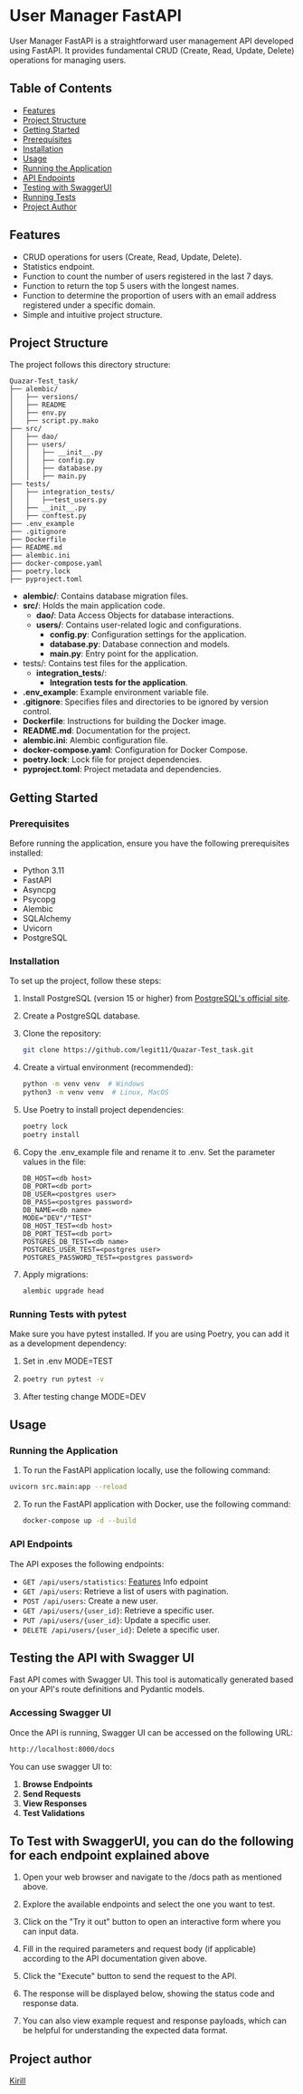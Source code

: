 # User Manager FastAPI

User Manager FastAPI is a straightforward user management API developed using FastAPI. It provides fundamental CRUD (Create, Read, Update, Delete) operations for managing users.


## Table of Contents
- [Features](#features)
- [Project Structure](#project-structure)
- [Getting Started](#getting-started)
- [Prerequisites](#prerequisites)
- [Installation](#installation)
- [Usage](#usage)
- [Running the Application](#running-the-application)
- [API Endpoints](#api-endpoints)
- [Testing with SwaggerUI](#testing-the-api-with-swagger-ui)
- [Running Tests](#running-tests)
- [Project Author](#project-author)


## Features
- CRUD operations for users (Create, Read, Update, Delete).
- Statistics endpoint.
- Function to count the number of users registered in the last 7 days.
- Function to return the top 5 users with the longest names.
- Function to determine the proportion of users with an email address registered under a specific domain.
- Simple and intuitive project structure.


## Project Structure
The project follows this directory structure:
```text
Quazar-Test_task/
├── alembic/
│   ├── versions/
│   ├── README
│   ├── env.py
│   ├── script.py.mako
├── src/
│   ├── dao/
│   ├── users/
│   │   ├── __init__.py
│   │   ├── config.py
│   │   ├── database.py
│   │   ├── main.py
├── tests/
│   ├── integration_tests/
│   │   ├──test_users.py
│   ├── __init__.py
│   ├── conftest.py
├── .env_example
├── .gitignore
├── Dockerfile
├── README.md
├── alembic.ini
├── docker-compose.yaml
├── poetry.lock
├── pyproject.toml
```

- **alembic/**: Contains database migration files.
- **src/**: Holds the main application code.
  - **dao/**: Data Access Objects for database interactions.
  - **users/**: Contains user-related logic and configurations.
    - **config.py**: Configuration settings for the application.
    - **database.py**: Database connection and models.
    - **main.py**: Entry point for the application.
- tests/: Contains test files for the application.
    - **integration_tests**/:
      - **Integration tests for the application**.
- **.env_example**: Example environment variable file.
- **.gitignore**: Specifies files and directories to be ignored by version control.
- **Dockerfile**: Instructions for building the Docker image.
- **README.md**: Documentation for the project.
- **alembic.ini**: Alembic configuration file.
- **docker-compose.yaml**: Configuration for Docker Compose.
- **poetry.lock**: Lock file for project dependencies.
- **pyproject.toml**: Project metadata and dependencies.


## Getting Started
### Prerequisites
Before running the application, ensure you have the following prerequisites installed:

- Python 3.11
- FastAPI
- Asyncpg
- Psycopg
- Alembic
- SQLAlchemy
- Uvicorn
- PostgreSQL

### Installation
To set up the project, follow these steps:

1. Install PostgreSQL (version 15 or higher) from [PostgreSQL's official site](https://www.postgresql.org/).
2. Create a PostgreSQL database.
3. Clone the repository:

   ```bash
   git clone https://github.com/legit11/Quazar-Test_task.git
4. Create a virtual environment (recommended):
   
   ```bash
   python -m venv venv  # Windows
   python3 -m venv venv  # Linux, MacOS
5. Use Poetry to install project dependencies:
   
   ```bash
   poetry lock
   poetry install
6. Copy the .env_example file and rename it to .env. Set the parameter values in the file:
   
   ```
   DB_HOST=<db host>
   DB_PORT=<db port>
   DB_USER=<postgres user>
   DB_PASS=<postgres password>
   DB_NAME=<db name>
   MODE="DEV"/"TEST"
   DB_HOST_TEST=<db host>
   DB_PORT_TEST=<db port>
   POSTGRES_DB_TEST=<db name>
   POSTGRES_USER_TEST=<postgres user>
   POSTGRES_PASSWORD_TEST=<postgres password>
   ```
7. Apply migrations:
   ```bash
   alembic upgrade head

### Running Tests with pytest


Make sure you have pytest installed. If you are using Poetry, you can add it as a development dependency:


1. Set in .env MODE=TEST 
2. ```bash
   poetry run pytest -v
   ```
3. After testing change MODE=DEV

## Usage

### Running the Application

1. To run the FastAPI application locally, use the following command:
  ```bash
  uvicorn src.main:app --reload
  ```
2. To run the FastAPI application with Docker, use the following command:
   ```bash
   docker-compose up -d --build


### API Endpoints

The API exposes the following endpoints:

- `GET /api/users/statistics`: [Features](#features) Info edpoint
- `GET /api/users`: Retrieve a list of users with pagination.
- `POST /api/users`: Create a new user.
- `GET /api/users/{user_id}`: Retrieve a specific user.
- `PUT /api/users/{user_id}`: Update a specific user.
- `DELETE /api/users/{user_id}`: Delete a specific user.


## Testing the API with Swagger UI

Fast API comes with Swagger UI. This tool is automatically generated based on your API's route definitions and Pydantic models.

### Accessing Swagger UI

Once the API is running, Swagger UI can be accessed on the following URL:

```bash
http://localhost:8000/docs
```

You can use swagger UI to:

1. **Browse Endpoints**
2. **Send Requests**
3. **View Responses**
4. **Test Validations**

## To Test with SwaggerUI, you can do the following for each endpoint explained above

1. Open your web browser and navigate to the /docs path as mentioned above.

2. Explore the available endpoints and select the one you want to test.

3. Click on the "Try it out" button to open an interactive form where you can input data.

4. Fill in the required parameters and request body (if applicable) according to the API documentation given above.

5. Click the "Execute" button to send the request to the API.

6. The response will be displayed below, showing the status code and response data.

7. You can also view example request and response payloads, which can be helpful for understanding the expected data format.

## Project author


[Kirill](https://github.com/legit11)




   


   
   
